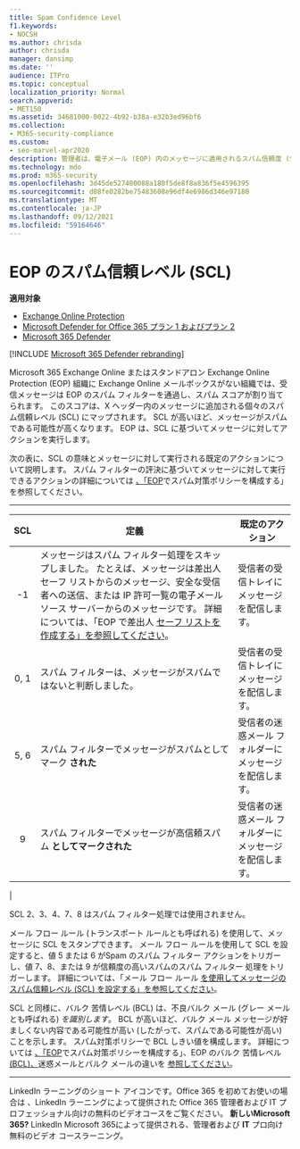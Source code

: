 ```yaml
---
title: Spam Confidence Level
f1.keywords:
- NOCSH
ms.author: chrisda
author: chrisda
manager: dansimp
ms.date: ''
audience: ITPro
ms.topic: conceptual
localization_priority: Normal
search.appverid:
- MET150
ms.assetid: 34681000-0022-4b92-b38a-e32b3ed96bf6
ms.collection:
- M365-security-compliance
ms.custom:
- seo-marvel-apr2020
description: 管理者は、電子メール (EOP) 内のメッセージに適用されるスパム信頼度 (SCL) Exchange Online Protectionできます。
ms.technology: mdo
ms.prod: m365-security
ms.openlocfilehash: 3d45de527400088a180f5de8f8a836f5e4596395
ms.sourcegitcommit: d08fe0282be75483608e96df4e6986d346e97180
ms.translationtype: MT
ms.contentlocale: ja-JP
ms.lasthandoff: 09/12/2021
ms.locfileid: "59164646"
---
```

# <a name="spam-confidence-level-scl-in-eop"></a>EOP のスパム信頼レベル (SCL)

**適用対象**
- [Exchange Online Protection](exchange-online-protection-overview.md)
- [Microsoft Defender for Office 365 プラン 1 およびプラン 2](defender-for-office-365.md)
- [Microsoft 365 Defender](../defender/microsoft-365-defender.md)

[!INCLUDE [Microsoft 365 Defender rebranding](../includes/microsoft-defender-for-office.md)]

Microsoft 365 Exchange Online またはスタンドアロン Exchange Online Protection (EOP) 組織に Exchange Online メールボックスがない組織では、受信メッセージは EOP のスパム フィルターを通過し、スパム スコアが割り当てられます。 このスコアは、X ヘッダー内のメッセージに追加される個々のスパム信頼レベル (SCL) にマップされます。 SCL が高いほど、メッセージがスパムである可能性が高くなります。 EOP は、SCL に基づいてメッセージに対してアクションを実行します。

次の表に、SCL の意味とメッセージに対して実行される既定のアクションについて説明します。 スパム フィルターの評決に基づいてメッセージに対して実行できるアクションの詳細については [、「EOP](configure-your-spam-filter-policies.md)でスパム対策ポリシーを構成する」を参照してください。

****

|SCL|定義|既定のアクション|
|:---:|---|---|
|-1|メッセージはスパム フィルター処理をスキップしました。 たとえば、メッセージは差出人セーフ リストからのメッセージ、安全な受信者への送信、または IP 許可一覧の電子メール ソース サーバーからのメッセージです。 詳細については、「EOP で差出人 [セーフ リストを作成する」を参照してください](create-safe-sender-lists-in-office-365.md)。|受信者の受信トレイにメッセージを配信します。|
|0, 1|スパム フィルターは、メッセージがスパムではないと判断しました。|受信者の受信トレイにメッセージを配信します。|
|5, 6|スパム フィルターでメッセージがスパムとしてマーク **された**|受信者の迷惑メール フォルダーにメッセージを配信します。|
|9 |スパム フィルターでメッセージが高信頼スパム **としてマークされた**|受信者の迷惑メール フォルダーにメッセージを配信します。|
|

SCL 2、3、4、7、8 はスパム フィルター処理では使用されません。

メール フロー ルール (トランスポート ルールとも呼ばれる) を使用して、メッセージに SCL をスタンプできます。 メール フロー ルールを使用して SCL を設定すると、値 5 または 6 がSpam のスパム フィルター アクションをトリガーし、値 7、8、または 9 が信頼度の高いスパムのスパム フィルター 処理をトリガーします。 詳細については、「メール フロー ルール [を使用してメッセージのスパム信頼レベル (SCL) を設定する」を参照してください](/exchange/security-and-compliance/mail-flow-rules/use-rules-to-set-scl)。

SCL と同様に、バルク 苦情レベル (BCL) は、不良バルク メール (グレー メールとも呼ばれる) _を識別します_。 BCL が高いほど、バルク メール メッセージが好ましくない内容である可能性が高い (したがって、スパムである可能性が高い) ことを示します。 スパム対策ポリシーで BCL しきい値を構成します。 詳細については [、「EOP](configure-your-spam-filter-policies.md)でスパム対策ポリシーを構成する」、EOP のバルク 苦情レベル [(BCL)、](bulk-complaint-level-values.md)迷惑メールとバルク メールの違いを [参照してください](what-s-the-difference-between-junk-email-and-bulk-email.md)。

****

LinkedIn ラーニングのショート アイコンです。Office 365 を初めてお使いの場合は         、LinkedIn ラーニングによって提供された Office 365 管理者および IT プロフェッショナル向けの無料のビデオコースをご覧ください。 **新しいMicrosoft 365?** LinkedIn Microsoft 365によって提供される、管理者および **IT** プロ向け無料のビデオ コースラーニング。
